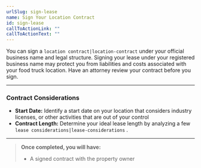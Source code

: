 ```yaml
---
urlSlug: sign-lease
name: Sign Your Location Contract
id: sign-lease
callToActionLink: ""
callToActionText: ""
---
```

You can sign a `location contract|location-contract` under your official business name and legal structure. Signing your lease under your registered business name may protect you from liabilities and costs associated with your food truck location. Have an attorney review your contract before you sign.

---
### Contract Considerations
* **Start Date:** Identify a start date on your location that considers industry licenses, or other activities that are out of your control
* **Contract Length:** Determine your ideal lease length by analyzing a few `lease considerations|lease-considerations` .

---
>**Once completed, you will have:**
>- A signed contract with the property owner
